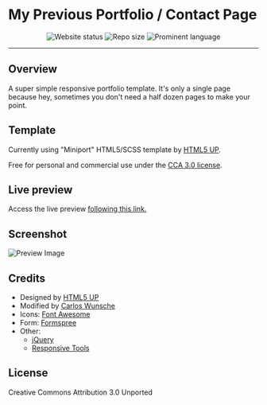 ﻿# My Previous Portfolio / Contact Page

<div align="center"> 
  <img src="https://img.shields.io/website?up_message=online&amp;url=https%3A%2F%2Fcarloswunsche.github.io" alt="Website status">
    <img src="https://img.shields.io/github/repo-size/carloswunsche/carloswunsche.github.io" alt="Repo size">
    <img src="https://img.shields.io/github/languages/top/carloswunsche/carloswunsche.github.io" alt="Prominent language">
</div>

---

## Overview

A super simple responsive portfolio template. It's only a single page because hey, sometimes
you don't need a half dozen pages to make your point.

## Template

Currently using "Miniport" HTML5/SCSS template by <a href="https://html5up.net">HTML5 UP</a>.

Free for personal and commercial use under the <a href="https://html5up.net/license">CCA 3.0 license</a>.

## Live preview

Access the live preview [following this link.](https://carloswunsche.github.io)

## Screenshot

![Preview Image](/images/screenshot.png)

## Credits

- Designed by <a href="https://html5up.net">HTML5 UP</a>
- Modified by <a href="https://carloswunsche.github.io">Carlos Wunsche</a>
- Icons: <a href="https://fontawesome.io">Font Awesome</a>
- Form: <a href="https://formspree.io/">Formspree</a>
- Other:
  - <a href="https://jquery.com">jQuery</a>
  - <a href="https://github.com/ajlkn/responsive-tools">Responsive Tools</a>

## License

Creative Commons Attribution 3.0 Unported
